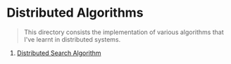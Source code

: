 # Distributed Algorithms

> This directory consists the implementation of various algorithms that I've learnt in distributed systems.

1. [Distributed Search Algorithm](Distributed_search_algorithm)
